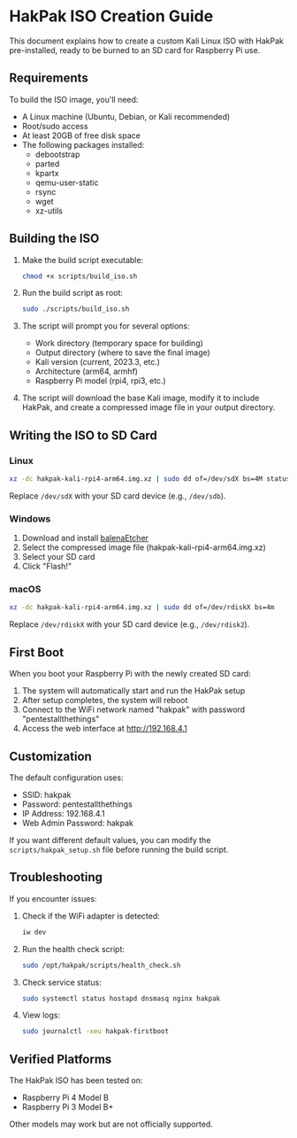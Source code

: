 # HakPak ISO Creation Guide

This document explains how to create a custom Kali Linux ISO with HakPak pre-installed, ready to be burned to an SD card for Raspberry Pi use.

## Requirements

To build the ISO image, you'll need:

- A Linux machine (Ubuntu, Debian, or Kali recommended)
- Root/sudo access
- At least 20GB of free disk space
- The following packages installed:
  - debootstrap
  - parted
  - kpartx
  - qemu-user-static
  - rsync
  - wget
  - xz-utils

## Building the ISO

1. Make the build script executable:
   ```bash
   chmod +x scripts/build_iso.sh
   ```

2. Run the build script as root:
   ```bash
   sudo ./scripts/build_iso.sh
   ```

3. The script will prompt you for several options:
   - Work directory (temporary space for building)
   - Output directory (where to save the final image)
   - Kali version (current, 2023.3, etc.)
   - Architecture (arm64, armhf)
   - Raspberry Pi model (rpi4, rpi3, etc.)

4. The script will download the base Kali image, modify it to include HakPak, and create a compressed image file in your output directory.

## Writing the ISO to SD Card

### Linux

```bash
xz -dc hakpak-kali-rpi4-arm64.img.xz | sudo dd of=/dev/sdX bs=4M status=progress
```
Replace `/dev/sdX` with your SD card device (e.g., `/dev/sdb`).

### Windows

1. Download and install [balenaEtcher](https://www.balena.io/etcher/)
2. Select the compressed image file (hakpak-kali-rpi4-arm64.img.xz)
3. Select your SD card
4. Click "Flash!"

### macOS

```bash
xz -dc hakpak-kali-rpi4-arm64.img.xz | sudo dd of=/dev/rdiskX bs=4m
```
Replace `/dev/rdiskX` with your SD card device (e.g., `/dev/rdisk2`).

## First Boot

When you boot your Raspberry Pi with the newly created SD card:

1. The system will automatically start and run the HakPak setup
2. After setup completes, the system will reboot
3. Connect to the WiFi network named "hakpak" with password "pentestallthethings"
4. Access the web interface at http://192.168.4.1

## Customization

The default configuration uses:
- SSID: hakpak
- Password: pentestallthethings
- IP Address: 192.168.4.1
- Web Admin Password: hakpak

If you want different default values, you can modify the `scripts/hakpak_setup.sh` file before running the build script.

## Troubleshooting

If you encounter issues:

1. Check if the WiFi adapter is detected:
   ```bash
   iw dev
   ```

2. Run the health check script:
   ```bash
   sudo /opt/hakpak/scripts/health_check.sh
   ```

3. Check service status:
   ```bash
   sudo systemctl status hostapd dnsmasq nginx hakpak
   ```

4. View logs:
   ```bash
   sudo journalctl -xeu hakpak-firstboot
   ```

## Verified Platforms

The HakPak ISO has been tested on:
- Raspberry Pi 4 Model B
- Raspberry Pi 3 Model B+

Other models may work but are not officially supported. 